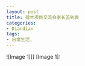 ```yaml
---
layout: post
title: 荷兰项目交流会家长签到表
categories:
- Diandian
tags:
- 日常生活, 
---
```

!\[Image 1\]\[\] \[Image 1\]: